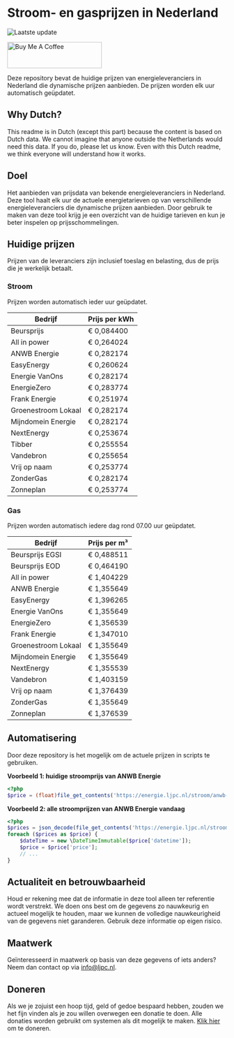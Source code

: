 # Stroom- en gasprijzen in Nederland

![Laatste update](https://img.shields.io/badge/laatste%20update-2024--12--30%2014%3A00%20CET-brightgreen)

<a href="https://www.buymeacoffee.com/Lars-" target="_blank"><img src="https://cdn.buymeacoffee.com/buttons/v2/default-orange.png" alt="Buy Me A Coffee" height="60" style="height: 60px !important;width: 217px !important;" ></a>

Deze repository bevat de huidige prijzen van energieleveranciers in Nederland die dynamische prijzen aanbieden. De prijzen worden elk uur automatisch geüpdatet.

## Why Dutch?

This readme is in Dutch (except this part) because the content is based on Dutch data. We cannot imagine that anyone outside the Netherlands would need this data. If you do, please let us know. Even with this Dutch readme, we think
everyone will understand how it works.

## Doel

Het aanbieden van prijsdata van bekende energieleveranciers in Nederland. Deze tool haalt elk uur de actuele energietarieven op van verschillende energieleveranciers die dynamische prijzen aanbieden. Door gebruik te maken van deze tool
krijg je een overzicht van de huidige tarieven en kun je beter inspelen op prijsschommelingen.

## Huidige prijzen

Prijzen van de leveranciers zijn inclusief toeslag en belasting, dus de prijs die je werkelijk betaalt.

### Stroom

Prijzen worden automatisch ieder uur geüpdatet.

 Bedrijf | Prijs per kWh 
---------|---------------
Beursprijs | € 0,084400
All in power | € 0,264024
ANWB Energie | € 0,282174
EasyEnergy | € 0,260624
Energie VanOns | € 0,282174
EnergieZero | € 0,283774
Frank Energie | € 0,251974
Groenestroom Lokaal | € 0,282174
Mijndomein Energie | € 0,282174
NextEnergy | € 0,253674
Tibber | € 0,255554
Vandebron | € 0,255654
Vrij op naam | € 0,253774
ZonderGas | € 0,282174
Zonneplan | € 0,253774


### Gas

Prijzen worden automatisch iedere dag rond 07.00 uur geüpdatet.

 Bedrijf | Prijs per m³ 
---------|--------------
Beursprijs EGSI | € 0,488511
Beursprijs EOD | € 0,464190
All in power | € 1,404229
ANWB Energie | € 1,355649
EasyEnergy | € 1,396265
Energie VanOns | € 1,355649
EnergieZero | € 1,356539
Frank Energie | € 1,347010
Groenestroom Lokaal | € 1,355649
Mijndomein Energie | € 1,355649
NextEnergy | € 1,355539
Vandebron | € 1,403159
Vrij op naam | € 1,376439
ZonderGas | € 1,355649
Zonneplan | € 1,376539


## Automatisering

Door deze repository is het mogelijk om de actuele prijzen in scripts te gebruiken.

**Voorbeeld 1: huidige stroomprijs van ANWB Energie**

```php
<?php
$price = (float)file_get_contents('https://energie.ljpc.nl/stroom/anwb-energie-nu.txt');

```

**Voorbeeld 2: alle stroomprijzen van ANWB Energie vandaag**

```php
<?php
$prices = json_decode(file_get_contents('https://energie.ljpc.nl/stroom/all-in-power-vandaag.json'),true);
foreach ($prices as $price) {
    $dateTime = new \DateTimeImmutable($price['datetime']);
    $price = $price['price'];
    // ...
}
```

## Actualiteit en betrouwbaarheid

Houd er rekening mee dat de informatie in deze tool alleen ter referentie wordt verstrekt. We doen ons best om de gegevens zo nauwkeurig en actueel mogelijk te houden, maar we kunnen de volledige nauwkeurigheid van de gegevens niet
garanderen. Gebruik deze informatie op eigen risico.

## Maatwerk

Geïnteresseerd in maatwerk op basis van deze gegevens of iets anders? Neem dan contact op
via [info@ljpc.nl](mailto:info@ljpc.nl?subject=Energie%20prijzen).

## Doneren

Als we je zojuist een hoop tijd, geld of gedoe bespaard hebben, zouden we het fijn vinden als je zou willen overwegen een
donatie te doen. Alle donaties worden gebruikt om systemen als dit mogelijk te
maken. [Klik hier](https://www.buymeacoffee.com/Lars-) om te doneren.
